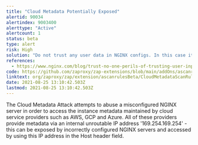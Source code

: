 ```yaml
---
title: "Cloud Metadata Potentially Exposed"
alertid: 90034
alertindex: 9003400
alerttype: "Active"
alertcount: 1
status: beta
type: alert
risk: High
solution: "Do not trust any user data in NGINX configs. In this case it is probably the use of the $host variable which is set from the 'Host' header and can be controlled by an attacker."
references:
  - https://www.nginx.com/blog/trust-no-one-perils-of-trusting-user-input/
code: https://github.com/zaproxy/zap-extensions/blob/main/addOns/ascanrulesBeta/src/main/java/org/zaproxy/zap/extension/ascanrulesBeta/CloudMetadataScanRule.java
linktext: org/zaproxy/zap/extension/ascanrulesBeta/CloudMetadataScanRule.java
date: 2021-08-25 13:10:42.503Z
lastmod: 2021-08-25 13:10:42.503Z
---
```


The Cloud Metadata Attack attempts to abuse a misconfigured NGINX server in order to access the instance metadata maintained by cloud service providers such as AWS, GCP and Azure.
All of these providers provide metadata via an internal unroutable IP address '169.254.169.254' - this can be exposed by incorrectly configured NGINX servers and accessed by using this IP address in the Host header field.
